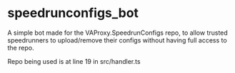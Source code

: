 # speedrunconfigs_bot

A simple bot made for the VAProxy.SpeedrunConfigs repo, to allow trusted speedrunners to upload/remove their configs without having full access to the repo.

Repo being used is at line 19 in src/handler.ts
